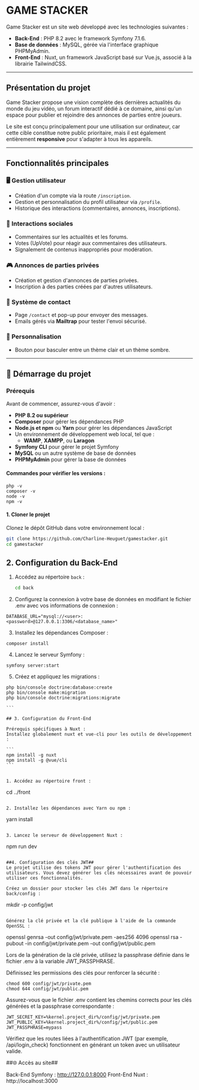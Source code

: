 # GAME STACKER

Game Stacker est un site web développé avec les technologies suivantes :

- **Back-End** : PHP 8.2 avec le framework Symfony 7.1.6.
- **Base de données** : MySQL, gérée via l'interface graphique PHPMyAdmin.
- **Front-End** : Nuxt, un framework JavaScript basé sur Vue.js, associé à la librairie TailwindCSS.

---

## Présentation du projet

Game Stacker propose une vision complète des dernières actualités du monde du jeu vidéo, un forum interactif dédié à ce domaine, ainsi qu'un espace pour publier et rejoindre des annonces de parties entre joueurs.

Le site est conçu principalement pour une utilisation sur ordinateur, car cette cible constitue notre public prioritaire, mais il est également entièrement **responsive** pour s'adapter à tous les appareils.

---

## Fonctionnalités principales

### 🖥️ Gestion utilisateur

- Création d'un compte via la route `/inscription`.
- Gestion et personnalisation du profil utilisateur via `/profile`.
- Historique des interactions (commentaires, annonces, inscriptions).

### 💬 Interactions sociales

- Commentaires sur les actualités et les forums.
- Votes (UpVote) pour réagir aux commentaires des utilisateurs.
- Signalement de contenus inappropriés pour modération.

### 🎮 Annonces de parties privées

- Création et gestion d'annonces de parties privées.
- Inscription à des parties créées par d'autres utilisateurs.

### 📩 Système de contact

- Page `/contact` et pop-up pour envoyer des messages.
- Emails gérés via **Mailtrap** pour tester l'envoi sécurisé.

### 🎨 Personnalisation

- Bouton pour basculer entre un thème clair et un thème sombre.

---

## 🚀 Démarrage du projet

### Prérequis

Avant de commencer, assurez-vous d'avoir :

- **PHP 8.2 ou supérieur**
- **Composer** pour gérer les dépendances PHP
- **Node.js et npm** ou **Yarn** pour gérer les dépendances JavaScript
- Un environnement de développement web local, tel que :
  - **WAMP**, **XAMPP**, ou **Laragon**
- **Symfony CLI** pour gérer le projet Symfony
- **MySQL** ou un autre système de base de données
- **PHPMyAdmin** pour gérer la base de données

#### Commandes pour vérifier les versions :

```
php -v
composer -v
node -v
npm -v
```

#### 1. Cloner le projet

Clonez le dépôt GitHub dans votre environnement local :

```bash
git clone https://github.com/Charline-Heuguet/gamestacker.git
cd gamestacker
```

## 2. Configuration du Back-End

1. Accédez au répertoire `back` :

   ```bash
   cd back
   ```

2. Configurez la connexion à votre base de données en modifiant le fichier .env avec vos informations de connexion :

```
DATABASE_URL="mysql://<user>:<password>@127.0.0.1:3306/<database_name>"
```

3. Installez les dépendances Composer :

```
composer install
```

4. Lancez le serveur Symfony :

```
symfony server:start
```

5. Créez et appliquez les migrations :

````
php bin/console doctrine:database:create
php bin/console make:migration
php bin/console doctrine:migrations:migrate

```

## 3. Configuration du Front-End

Prérequis spécifiques à Nuxt :
Installez globalement nuxt et vue-cli pour les outils de développement :

```
npm install -g nuxt
npm install -g @vue/cli
```


1. Accédez au répertoire front :

````

cd ../front

```

2. Installez les dépendances avec Yarn ou npm :

```

yarn install

```

3. Lancez le serveur de développement Nuxt :

```

npm run dev

```

##4. Configuration des clés JWT##
Le projet utilise des tokens JWT pour gérer l'authentification des utilisateurs. Vous devez générer les clés nécessaires avant de pouvoir utiliser ces fonctionnalités.

Créez un dossier pour stocker les clés JWT dans le répertoire back/config :

```

mkdir -p config/jwt

```

Générez la clé privée et la clé publique à l'aide de la commande OpenSSL :

```

openssl genrsa -out config/jwt/private.pem -aes256 4096
openssl rsa -pubout -in config/jwt/private.pem -out config/jwt/public.pem

Lors de la génération de la clé privée, utilisez la passphrase définie dans le fichier .env à la variable JWT_PASSPHRASE.

Définissez les permissions des clés pour renforcer la sécurité :

```
chmod 600 config/jwt/private.pem
chmod 644 config/jwt/public.pem
```

Assurez-vous que le fichier .env contient les chemins corrects pour les clés générées et la passphrase correspondante :

```
JWT_SECRET_KEY=%kernel.project_dir%/config/jwt/private.pem
JWT_PUBLIC_KEY=%kernel.project_dir%/config/jwt/public.pem
JWT_PASSPHRASE=mypass
```

Vérifiez que les routes liées à l'authentification JWT (par exemple, /api/login_check) fonctionnent en générant un token avec un utilisateur valide.

##🌐 Accès au site##

Back-End Symfony : http://127.0.0.1:8000
Front-End Nuxt : http://localhost:3000
